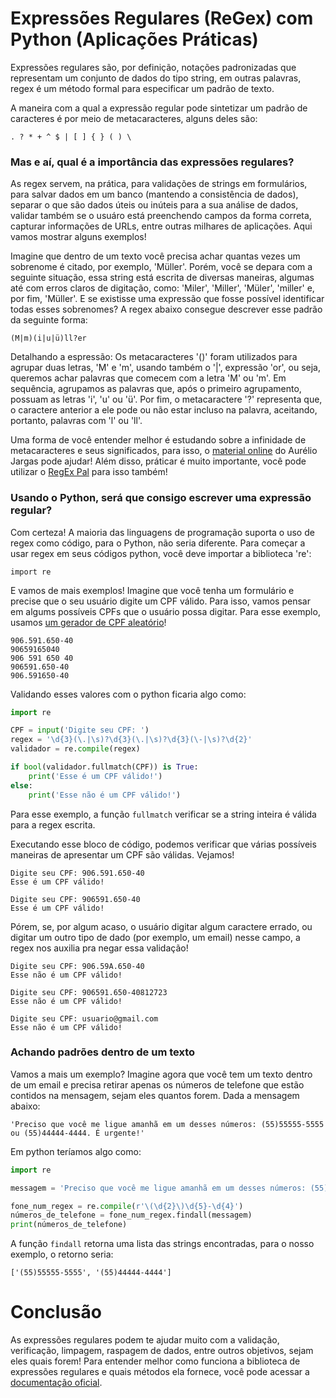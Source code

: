 # Expressões Regulares (ReGex) com Python (Aplicações Práticas)

Expressões regulares são, por definição, notações padronizadas que representam um conjunto de dados do tipo string, em outras palavras, regex é um método formal para especificar um padrão de texto.

A maneira com a qual a expressão regular pode sintetizar um padrão de caracteres é por meio de metacaracteres, alguns deles são:

```
. ? * + ^ $ | [ ] { } ( ) \
```

### Mas e aí, qual é a importância das expressões regulares?
As regex servem, na prática, para validações de strings em formulários, para salvar dados em um banco (mantendo a consistência de dados), separar o que são dados úteis ou inúteis para a sua análise de dados, validar também se o usuáro está preenchendo campos da forma correta, capturar informações de URLs, entre outras milhares de aplicações. Aqui vamos mostrar alguns exemplos!

Imagine que dentro de um texto você precisa achar quantas vezes um sobrenome é citado, por exemplo, 'Müller'. Porém, você se depara com a seguinte situação, essa string está escrita de diversas maneiras, algumas até com erros claros de digitação, como: 'Miler', 'Miller', 'Müler', 'miller' e, por fim, 'Müller'. E se existisse uma expressão que fosse possível identificar todas esses sobrenomes? A regex abaixo consegue descrever esse padrão da seguinte forma:

```
(M|m)(i|u|ü)ll?er
```

Detalhando a espressão: Os metacaracteres '()' foram utilizados para agrupar duas letras, 'M' e 'm', usando também o '|', expressão 'or', ou seja, queremos achar palavras que comecem com a letra 'M' ou 'm'. Em sequência, agrupamos as palavras que, após o primeiro agrupamento, possuam as letras 'i', 'u' ou 'ü'. Por fim, o metacaractere '?' representa que, o caractere anterior a ele pode ou não estar incluso na palavra, aceitando, portanto, palavras com 'l' ou 'll'. 

Uma forma de você entender melhor é estudando sobre a infinidade de metacaracteres e seus significados, para isso, o [material online](https://aurelio.net/regex/guia/) do Aurélio Jargas pode ajudar! Além disso, práticar é muito importante, você pode utilizar o [RegEx Pal](https://www.regexpal.com/) para isso também!

### Usando o Python, será que consigo escrever uma expressão regular?
Com certeza! A maioria das linguagens de programação suporta o uso de regex como código, para o Python, não seria diferente. Para começar a usar regex em seus códigos python, você deve importar a biblioteca 're':

```
import re
```

E vamos de mais exemplos! Imagine que você tenha um formulário e precise que o seu usuário digite um CPF válido. Para isso, vamos pensar em algums possíveis CPFs que o usuário possa digitar. Para esse exemplo, usamos [um gerador de CPF aleatório](https://www.4devs.com.br/gerador_de_cpf)!

```
906.591.650-40
90659165040
906 591 650 40
906591.650-40
906.591650-40
```

Validando esses valores com o python ficaria algo como:

``` python
import re

CPF = input('Digite seu CPF: ')
regex = '\d{3}(\.|\s)?\d{3}(\.|\s)?\d{3}(\-|\s)?\d{2}'
validador = re.compile(regex)

if bool(validador.fullmatch(CPF)) is True:
    print('Esse é um CPF válido!')
else:
    print('Esse não é um CPF válido!')
```
Para esse exemplo, a função `fullmatch` verificar se a string inteira é válida para a regex escrita. 

Executando esse bloco de código, podemos verificar que várias possíveis maneiras de apresentar um CPF são válidas. Vejamos!

```
Digite seu CPF: 906.591.650-40
Esse é um CPF válido!
```
```
Digite seu CPF: 906591.650-40
Esse é um CPF válido!
```

Pórem, se, por algum acaso, o usuário digitar algum caractere errado, ou digitar um outro tipo de dado (por exemplo, um email) nesse campo, a regex nos auxilia pra negar essa validação!

```
Digite seu CPF: 906.59A.650-40
Esse não é um CPF válido!
```
```
Digite seu CPF: 906591.650-40812723
Esse não é um CPF válido!
```
```
Digite seu CPF: usuario@gmail.com
Esse não é um CPF válido!
```

### Achando padrões dentro de um texto
Vamos a mais um exemplo? Imagine agora que você tem um texto dentro de um email e precisa retirar apenas os números de telefone que estão contidos na mensagem, sejam eles quantos forem. Dada a mensagem abaixo:

```
'Preciso que você me ligue amanhã em um desses números: (55)55555-5555 ou (55)44444-4444. É urgente!'
```

Em python teríamos algo como:

``` python
import re

messagem = 'Preciso que você me ligue amanhã em um desses números: (55)55555-5555 ou (55)44444-4444. É urgente!'

fone_num_regex = re.compile(r'\(\d{2}\)\d{5}-\d{4}')
números_de_telefone = fone_num_regex.findall(messagem)
print(números_de_telefone)
```

A função `findall` retorna uma lista das strings encontradas, para o nosso exemplo, o retorno seria:

``` 
['(55)55555-5555', '(55)44444-4444']
```

# Conclusão
As expressões regulares podem te ajudar muito com a validação, verificação, limpagem, raspagem de dados, entre outros objetivos, sejam eles quais forem! Para entender melhor como funciona a biblioteca de expressões regulares e quais métodos ela fornece, você pode acessar a [documentação oficial](https://docs.python.org/3/library/re.html).
